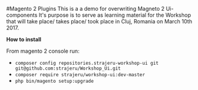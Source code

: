 #Magento 2 Plugins
This is a a demo for overwriting Magneto 2 Ui-components
It's purpose is to serve as learning material for the Workshop that will take place/ takes place/ took place in Cluj, Romania on March 10th 2017.

__How to install__

From magento 2 console run: 

 - `composer config repositories.strajeru-workshop-ui git git@github.com:strajeru/Workshop_Ui.git`  
 - `composer require strajeru/workshop-ui:dev-master`  
 - `php bin/magento setup:upgrade`
